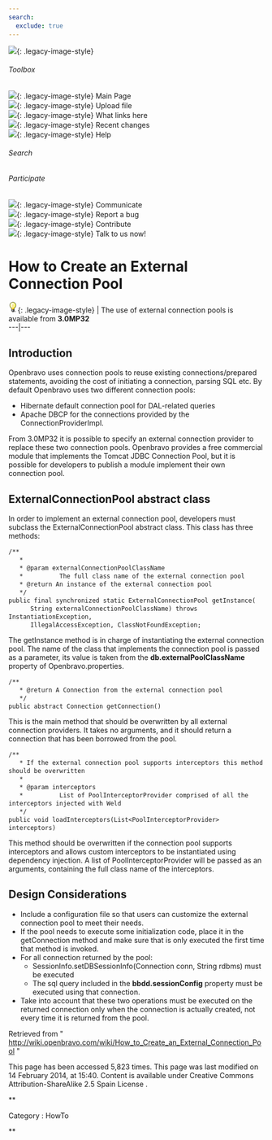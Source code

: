 ```yaml
---
search:
  exclude: true
---
```


![](skins/openbravo/images/social-blogs-sidebar-banner.png){: .legacy-image-style}

######  Toolbox

![](skins/openbravo/images/flecha1.jpg){: .legacy-image-style} Main Page  
![](skins/openbravo/images/flecha1.jpg){: .legacy-image-style} Upload file  
![](skins/openbravo/images/flecha1.jpg){: .legacy-image-style} What links here  
![](skins/openbravo/images/flecha1.jpg){: .legacy-image-style} Recent changes  
![](skins/openbravo/images/flecha1.jpg){: .legacy-image-style} Help  
  
  

######  Search

######  Participate

![](skins/openbravo/images/flecha1.jpg){: .legacy-image-style} Communicate  
![](skins/openbravo/images/flecha1.jpg){: .legacy-image-style} Report a bug  
![](skins/openbravo/images/flecha1.jpg){: .legacy-image-style} Contribute  
![](skins/openbravo/images/flecha1.jpg){: .legacy-image-style} Talk to us now!  

  

#  How to Create an External Connection Pool

![](/assets/developer-guide/etendo-classic/how-to-guides/Bulbgraph.png){: .legacy-image-style} |  The
use of external connection pools is available from **3.0MP32**  
---|---  
  
##  Introduction

Openbravo uses connection pools to reuse existing connections/prepared
statements, avoiding the cost of initiating a connection, parsing SQL etc. By
default Openbravo uses two different connection pools:

  * Hibernate default connection pool for DAL-related queries 
  * Apache DBCP  for the connections provided by the ConnectionProviderImpl. 

From 3.0MP32 it is possible to specify an external connection provider to
replace these two connection pools. Openbravo provides a free commercial
module that implements the Tomcat JDBC Connection Pool, but it is possible for
developers to publish a module implement their own connection pool.

##  ExternalConnectionPool abstract class

In order to implement an external connection pool, developers must subclass
the ExternalConnectionPool abstract class. This class has three methods:

    
    
    /**
       * 
       * @param externalConnectionPoolClassName
       *          The full class name of the external connection pool
       * @return An instance of the external connection pool
       */
    public final synchronized static ExternalConnectionPool getInstance(
          String externalConnectionPoolClassName) throws InstantiationException,
          IllegalAccessException, ClassNotFoundException;

The getInstance method is in charge of instantiating the external connection
pool. The name of the class that implements the connection pool is passed as a
parameter, its value is taken from the **db.externalPoolClassName** property
of Openbravo.properties.

    
    
    /**
       * @return A Connection from the external connection pool
       */
    public abstract Connection getConnection()

This is the main method that should be overwritten by all external connection
providers. It takes no arguments, and it should return a connection that has
been borrowed from the pool.

    
    
    /**
       * If the external connection pool supports interceptors this method should be overwritten
       * 
       * @param interceptors
       *          List of PoolInterceptorProvider comprised of all the interceptors injected with Weld
       */
    public void loadInterceptors(List<PoolInterceptorProvider> interceptors)

This method should be overwritten if the connection pool supports interceptors
and allows custom interceptors to be instantiated using dependency injection.
A list of PoolInterceptorProvider will be passed as an arguments, containing
the full class name of the interceptors.

##  Design Considerations

  * Include a configuration file so that users can customize the external connection pool to meet their needs. 
  * If the pool needs to execute some initialization code, place it in the getConnection method and make sure that is only executed the first time that method is invoked. 
  * For all connection returned by the pool: 
    * SessionInfo.setDBSessionInfo(Connection conn, String rdbms) must be executed 
    * The sql query included in the **bbdd.sessionConfig** property must be executed using that connection. 
  * Take into account that these two operations must be executed on the returned connection only when the connection is actually created, not every time it is returned from the pool. 

Retrieved from "
http://wiki.openbravo.com/wiki/How_to_Create_an_External_Connection_Pool  "

This page has been accessed 5,823 times. This page was last modified on 14
February 2014, at 15:40. Content is available under  Creative Commons
Attribution-ShareAlike 2.5 Spain License  .

  
**

Category  :  HowTo

**

